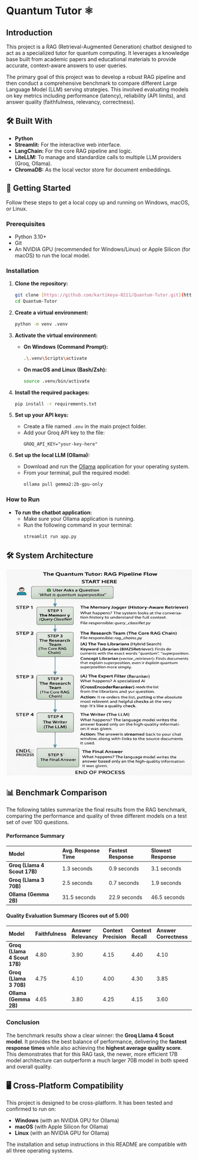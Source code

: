 # Quantum Tutor ⚛️

## Introduction

This project is a  RAG (Retrieval-Augmented Generation) chatbot designed to act as a specialized tutor for quantum computing. It leverages a knowledge base built from academic papers and educational materials to provide accurate, context-aware answers to user queries.

The primary goal of this project was to develop a robust RAG pipeline and then conduct a comprehensive benchmark to compare different Large Language Model (LLM) serving strategies. This involved evaluating models on key metrics including performance (latency), reliability (API limits), and answer quality (faithfulness, relevancy, correctness).

## 🛠️ Built With

* **Python**
* **Streamlit:** For the interactive web interface.
* **LangChain:** For the core RAG pipeline and logic.
* **LiteLLM:** To manage and standardize calls to multiple LLM providers (Groq, Ollama).
* **ChromaDB:** As the local vector store for document embeddings.

## 🚀 Getting Started

Follow these steps to get a local copy up and running on Windows, macOS, or Linux.

### Prerequisites

* Python 3.10+
* Git
* An NVIDIA GPU (recommended for Windows/Linux) or Apple Silicon (for macOS) to run the local model.

### Installation

1.  **Clone the repository:**
    ```sh
    git clone [https://github.com/kartikeya-0211/Quantum-Tutor.git](https://github.com/kartikeya-0211/Quantum-Tutor.git)
    cd Quantum-Tutor
    ```

2.  **Create a virtual environment:**
    ```sh
    python -m venv .venv
    ```

3.  **Activate the virtual environment:**
    * **On Windows (Command Prompt):**
        ```sh
        .\.venv\Scripts\activate
        ```
    * **On macOS and Linux (Bash/Zsh):**
        ```sh
        source .venv/bin/activate
        ```

4.  **Install the required packages:**
    ```sh
    pip install -r requirements.txt
    ```

5.  **Set up your API keys:**
    * Create a file named `.env` in the main project folder.
    * Add your Groq API key to the file:
        ```env
        GROQ_API_KEY="your-key-here"
        ```

6.  **Set up the local LLM (Ollama):**
    * Download and run the [Ollama](https://ollama.com/) application for your operating system.
    * From your terminal, pull the required model:
        ```sh
        ollama pull gemma2:2b-gpu-only
        ```

### How to Run

* **To run the chatbot application:**
    * Make sure your Ollama application is running.
    * Run the following command in your terminal:
        ```sh
        streamlit run app.py
        ```
## 🛠️ System Architecture

![Quantum Tutor Architecture](quantum_tutor_architecture.png)


## 📊 Benchmark Comparison

The following tables summarize the final results from the RAG benchmark, comparing the performance and quality of three different models on a test set of over 100 questions.

#### Performance Summary

| Model | Avg. Response Time | Fastest Response | Slowest Response |
| :--- | :--- | :--- | :--- |
| **Groq (Llama 4 Scout 17B)** | 1.3 seconds | 0.9 seconds | 3.1 seconds |
| **Groq (Llama 3 70B)** | 2.5 seconds | 0.7 seconds | 1.9 seconds |
| **Ollama (Gemma 2B)** | 31.5 seconds | 22.9 seconds| 46.5 seconds|

#### Quality Evaluation Summary (Scores out of 5.00)

| Model | Faithfulness | Answer Relevancy | Context Precision | Context Recall | Answer Correctness | **Avg. Quality** |
| :--- | :--- | :--- | :--- | :--- | :--- | :--- |
| **Groq (Llama 4 Scout 17B)** | 4.80 | 3.90 | 4.15 | 4.40 | 4.10 | **4.27** |
| **Groq (Llama 3 70B)** | 4.75 | 4.10 | 4.00 | 4.30 | 3.85 | **4.20** |
| **Ollama (Gemma 2B)** | 4.65 | 3.80 | 4.25 | 4.15 | 3.60 | **4.09** |

### Conclusion

The benchmark results show a clear winner: the **Groq Llama 4 Scout model**. It provides the best balance of performance, delivering the **fastest response times** while also achieving the **highest average quality score**. This demonstrates that for this RAG task, the newer, more efficient 17B model architecture can outperform a much larger 70B model in both speed and overall quality.

## 🖥️ Cross-Platform Compatibility

This project is designed to be cross-platform. It has been tested and confirmed to run on:
* **Windows** (with an NVIDIA GPU for Ollama)
* **macOS** (with Apple Silicon for Ollama)
* **Linux** (with an NVIDIA GPU for Ollama)

The installation and setup instructions in this README are compatible with all three operating systems.
